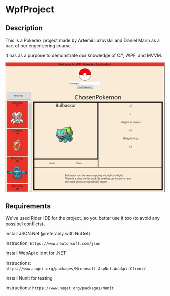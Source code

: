 # WpfProject

## Description
This is a Pokedex project made by Artemii Lazovskii and Daniel Marin as a part of our engeneering course.

It has as a purpose to demonstrate our knowledge of C#, WPF, and MVVM.

![Image AppView](./Screenshots/UpdatedAppView.png)

## Requirements
We've used Rider IDE for the project, so you better use it too (to avoid any possibel conflicts).


Install JSON.Net (preferably with NuGet)

Instruction: `https://www.newtonsoft.com/json`


Install WebApi client for .NET

Instructions: `https://www.nuget.org/packages/Microsoft.AspNet.WebApi.Client/`

Install Nunit for testing

Instructions: `https://www.nuget.org/packages/Nunit`
